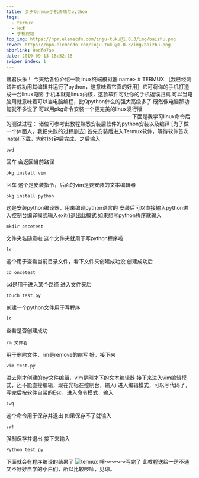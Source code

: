 ```yaml
---
title: 关于termux手机终端与python
tags:
  - termux
  - 技术
  - 手机终端
top_img: https://npm.elemecdn.com/inju-tuku@1.0.3/img/baizhu.png
cover: https://npm.elemecdn.com/inju-tuku@1.0.3/img/baizhu.png
abbrlink: 9edfe7ae
date: 2019-09-13 18:52:18
swiper_index: 1
---
```

诸君快乐！
今天给各位介绍一款linux终端模拟器
name>             # TERMUX
［我已经测试并成功用其编辑并运行了python，这意味着它真的好用］它可将你的手机打造成一台linux电脑
手机本就是linux内核，这款软件可让你的手机返璞归真
可以当电脑用就意味着可以当电脑编程，比Qpython什么的强大高级多了
既然像电脑那功能就不多说了
可以用pkg命令安装一个更完美的linux发行版
————————————————————————
下面是我学习linux命令后的测试过程：
诸位可参考此教程熟悉安装后软件的python安装以及编译
[为了做一个体面人，我把失败的过程删去]
首先安装后进入Termux软件，等待软件首次install下载，大约1分钟后完成，之后输入
```
pwd
```
回车
会返回当前路径
```
pkg install vim
```
回车
这个是安装指令，后面的vim是要安装的文本编辑器
```
pkg install python
```
这是安装python编译器，用来编译python语言的
安装后可以直接输入python进入控制台编译模式输入exit()退出此模式
如果想写python程序就输入
```
mkdir oncetest
```
文件夹名随意啦
这个文件夹就用于写python程序啦
```
ls
```
这个用于查看当前目录文件，看下文件夹创建成功没
创建成功后
```
cd oncetest
```
cd是用于进入某个路径
进入文件夹后
```
touch test.py
```
创建一个python文件用于写程序
```
ls
```
查看是否创建成功
```
rm 文件名
```
用于删除文件，rm是remove的缩写
好，接下来
```
vim test.py
```
进去刚才创建的py文件编辑，vim是刚才下的文本编辑器
接下来进入vim编辑模式，还不能直接编辑，现在光标在控制台，输入i
进入编辑模式，可以写代码了，写完后按软件自带的Esc，进入命令模式，输入
```
:wq
```
这个命令用于保存并退出
如果保存不了就输入
```
:w!
```
强制保存并退出
接下来输入
```
Python test.py
```
下面就会有程序编译的结果了
![termux](img/termux.jpg)
呼～～～～写完了
此教程送给一窍不通又不好好自学的小白们，所以比较啰嗦，见谅。